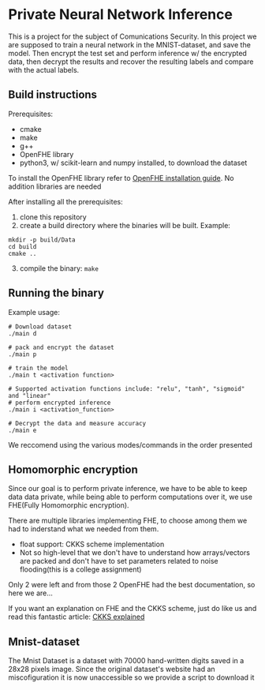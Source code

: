 # Private Neural Network Inference 

This is a project for the subject of Comunications Security. In this project we are supposed to train a neural network in the MNIST-dataset, and save the model. Then encrypt the test set and perform inference w/ the encrypted data, then decrypt the results and recover the resulting labels and compare with the actual labels.

## Build instructions

Prerequisites:
- cmake
- make
- g++
- OpenFHE library
- python3, w/ scikit-learn and numpy installed, to download the dataset

To install the OpenFHE library refer to [OpenFHE installation guide](https://openfhe-development.readthedocs.io/en/latest/sphinx_rsts/intro/installation/installation.html). No addition libraries are needed

After installing all the prerequisites:
1. clone this repository
2. create a build directory where the binaries will be built. Example:
```
mkdir -p build/Data
cd build
cmake ..
```
3. compile the binary: ```make```


## Running the binary

Example usage:
```
# Download dataset
./main d

# pack and encrypt the dataset
./main p

# train the model
./main t <activation function>

# Supported activation functions include: "relu", "tanh", "sigmoid" and "linear"
# perform encrypted inference
./main i <activation_function>

# Decrypt the data and measure accuracy
./main e
```
We reccomend using the various modes/commands in the order presented

## Homomorphic encryption

Since our goal is to perform private inference, we have to be able to keep data data private, while being able to perform computations over it, we use FHE(Fully Homomorphic encryption). 

There are multiple libraries implementing FHE, to choose among them we had to inderstand what we needed from them.
- float support: CKKS scheme implementation
- Not so high-level that we don't have to understand how arrays/vectors are packed and don't have to set parameters related to noise flooding(this is a college assignment)

Only 2 were left and from those 2 OpenFHE had the best documentation, so here we are...

If you want an explanation on FHE and the CKKS scheme, just do like us and read this fantastic article: [CKKS explained](https://blog.openmined.org/ckks-explained-part-1-simple-encoding-and-decoding/)

## Mnist-dataset 

The Mnist Dataset is a dataset with 70000 hand-written digits saved in a 28x28 pixels image. Since the original dataset's website had an miscofiguration it is now unaccessible so we provide a script to download it
